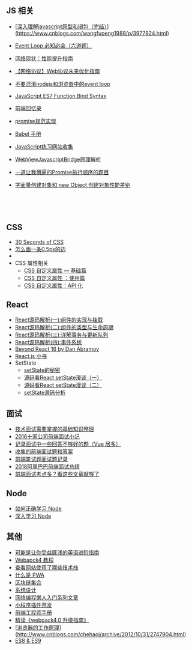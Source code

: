 ## JS 相关

- [[深入理解javascript原型和闭包（完结）](http://www.cnblogs.com/wangfupeng1988/p/3977924.html)](https://www.cnblogs.com/wangfupeng1988/p/3977924.html)

- [Event Loop 必知必会（六道题）](https://zhuanlan.zhihu.com/p/34182184)

- [网络现状：性能提升指南](https://mp.weixin.qq.com/s/dQaEHCcwUvLuvWHcQicYxA)

- [【网络协议】Web协议未来优化指南](https://zhuanlan.zhihu.com/p/33940885?utm_source=wechat_session&amp;utm_medium=social&amp;from=groupmessage)

- [不要混淆nodejs和浏览器中的event loop](https://cnodejs.org/topic/5a9108d78d6e16e56bb80882)

- [JavaScript ES7 Function Bind Syntax](http://blog.jeremyfairbank.com/javascript/javascript-es7-function-bind-syntax/)

- [前端回忆录](https://github.com/Wscats/Good-Text-Share)

- [promise规范实现](https://github.com/kriskowal/q/tree/master/design)

- [Babel 手册](https://github.com/jamiebuilds/babel-handbook)

- [JavaScript练习网站收集](http://www.lixuejiang.me/2016/11/01/JavaScript%E7%9A%84%E7%BB%83%E4%B9%A0%E7%BD%91%E7%AB%99%E6%94%B6%E9%9B%86/)

- [WebViewJavascriptBridge原理解析](https://segmentfault.com/a/1190000008948594)

- [一道让我懵逼的Promise执行顺序的题目](https://www.tuicool.com/articles/Vf22Irm)

- [字面量创建对象和 new Object 创建对象性能差别](https://stackoverflow.com/questions/21545687/javascript-vs-new-object-performance)

  ​

  ​

## CSS

- [30 Seconds of CSS](https://atomiks.github.io/30-seconds-of-css/)
- [怎么画一条0.5px的边](https://juejin.im/post/5ab65f40f265da2384408a95)
- ​
- CSS 属性相关
  - [CSS 自定义属性 — 基础篇](https://mp.weixin.qq.com/s/MDSeTFrktuEFaSnE8He20g)
  - [CSS 自定义属性 ：使用篇](https://mp.weixin.qq.com/s/bEOgUDzjbMfSb56p8IiIuA)
  - [CSS 自定义属性：API 化](https://mp.weixin.qq.com/s/CXRSYJav2pnWIUTerwmfWA)



## React

- [React源码解析(一):组件的实现与挂载](https://juejin.im/post/5983dfbcf265da3e2f7f32de)
- [React源码解析(二):组件的类型与生命周期](https://juejin.im/post/59ca03b9518825177c60d10b)
- [React源码解析(三):详解事务与更新队列](https://juejin.im/post/59cc4c4bf265da0648446ce0)
- [React源码解析(四):事件系统](https://juejin.im/post/5a0cf54ff265da43333df2c4)
- [Beyond React 16 by Dan Abramov](https://juejin.im/post/5a0cf54ff265da43333df2c4)
- [React.js 小书](http://huziketang.com/books/react/)
- SetState
  - [setState的秘密](https://juejin.im/post/599b8f066fb9a0247637d61b)
  - [源码看React setState漫谈（一）](https://segmentfault.com/a/1190000011170740)
  - [源码看React setState漫谈（二）](https://segmentfault.com/a/1190000011184268)
  - [setState源码分析](https://github.com/amandakelake/blog/issues/29?from=groupmessage&isappinstalled=0)

## 面试

- [技术面试需要掌握的基础知识整理](https://github.com/CyC2018/Interview-Notebook)
- [2016十家公司前端面试小记](http://www.cnblogs.com/xxcanghai/p/5205998.html)
- [记录面试中一些回答不够好的题（Vue 居多）](https://juejin.im/post/5a9b8417518825558251ce15)
- [收集的前端面试题和答案](https://github.com/qiu-deqing/FE-interview)
- [前端笔试题面试题记录](https://juejin.im/post/5aad40e4f265da237f1e12ed)
- [2018阿里巴巴前端面试总结 ](https://juejin.im/post/5ab0da85f265da23866fb9b7)
- [前端面试考点多？看这些文章就够了](https://juejin.im/post/5aae076d6fb9a028cc6100a9)


## Node

- [如何正确学习 Node](https://github.com/i5ting/How-to-learn-node-correctly)
- [深入学习 Node](https://yjhjstz.gitbooks.io/deep-into-node/content/)


## 其他

- [可能是让你受益匪浅的英语进阶指南](https://github.com/byoungd/English-level-up-tips-for-Chinese)
- [Webapck4 教程](https://blog.zfanw.com/webpack-tutorial/)
- [查看网站使用了哪些技术栈](https://www.wappalyzer.com/)
- [什么是 PWA](https://juejin.im/post/5a9e8ad5f265da23a40456d4)
- [区块链集合](https://github.com/chaozh/awesome-blockchain-cn)
- [系统设计](https://github.com/kevingo/system-design-primer-zh-tw)
- [网络编程懒人入门系列文章](http://www.52im.net/thread-1095-1-1.html)
- [小程序插件开发](https://mp.weixin.qq.com/s?__biz=MzA3MzkxNDMwMw==&mid=2247483737&idx=1&sn=51340b9afcc355ea1b60c3e8a3028993&chksm=9f068389a8710a9fe450809006a3d3183ac6490aa75d02ba4cc3e87ceeb5c280a3ad8eb9c50e&mpshare=1&scene=23&srcid=0314F6CnvJFR0Pv7ukVVBjIP#rd)
- [前端工程师手册](https://www.gitbook.com/book/leohxj/front-end-database/details)
- [精读《webpack4.0 升级指南》](https://juejin.im/post/5aafc6846fb9a028d936f97c)
- [[浏览器的工作原理](http://www.cnblogs.com/chehaoj/archive/2012/10/31/2747904.html)](http://www.cnblogs.com/chehaoj/archive/2012/10/31/2747904.html)
- [ES8 & ES9](http://exploringjs.com/es2018-es2019/toc.html)